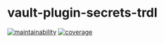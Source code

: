 # vault-plugin-secrets-trdl

[![maintainability][maintainability-badge]][maintainability-link]
[![coverage][coverage-badge]][coverage-link]

[maintainability-badge]:    https://api.codeclimate.com/v1/badges/be79abb887c7126c7beb/maintainability
[maintainability-link]:     https://codeclimate.com/github/werf/vault-plugin-secrets-trdl/maintainability
[coverage-badge]:           https://api.codeclimate.com/v1/badges/be79abb887c7126c7beb/test_coverage
[coverage-link]:            https://codeclimate.com/github/werf/vault-plugin-secrets-trdl/test_coverage
